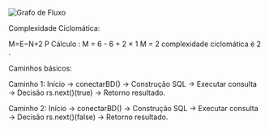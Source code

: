 ![Grafo de Fluxo](https://github.com/user-attachments/assets/00247d2c-621d-4f41-ae5a-a14b20c0eabe)

Complexidade Ciclomática:

M=E−N+2 P
Cálculo :
M = 6 - 6 + 2 × 1
M = 2
complexidade ciclomática é 2 .

Caminhos básicos:

Caminho 1:
Início → conectarBD() → Construção SQL → Executar consulta → Decisão rs.next()(true) → Retorno resultado.

Caminho 2:
Início → conectarBD() → Construção SQL → Executar consulta → Decisão rs.next()(false) → Retorno resultado.

